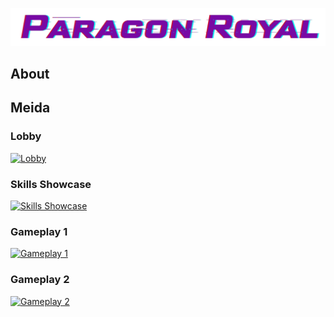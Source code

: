 ![Logo](./Media/Logo.png)

## About


## Meida

### Lobby
[![Lobby](https://img.youtube.com/vi/ytWgGCn3Bvk/0.jpg)](https://www.youtube.com/watch?v=ytWgGCn3Bvk)

### Skills Showcase
[![Skills Showcase](https://img.youtube.com/vi/2eXfrBb_dD4/0.jpg)](https://www.youtube.com/watch?v=2eXfrBb_dD4)

### Gameplay 1
[![Gameplay 1](https://img.youtube.com/vi/puya_IbbXTw/0.jpg)](https://www.youtube.com/watch?v=puya_IbbXTw)

### Gameplay 2
[![Gameplay 2](https://img.youtube.com/vi/NROix5KBFcc/0.jpg)](https://www.youtube.com/watch?v=NROix5KBFcc)
